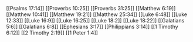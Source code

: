 [[Psalms 17:14]]
[[Proverbs 10:25]]
[[Proverbs 31:25]]
[[Matthew 6:19]]
[[Matthew 10:41]]
[[Matthew 19:21]]
[[Matthew 25:34]]
[[Luke 6:48]]
[[Luke 12:33]]
[[Luke 16:9]]
[[Luke 16:25]]
[[Luke 18:2]]
[[Luke 18:22]]
[[Galatians 5:6]]
[[Galatians 6:8]]
[[Ephesians 3:17]]
[[Philippians 3:14]]
[[1 Timothy 6:12]]
[[2 Timothy 2:19]]
[[1 Peter 1:4]]

